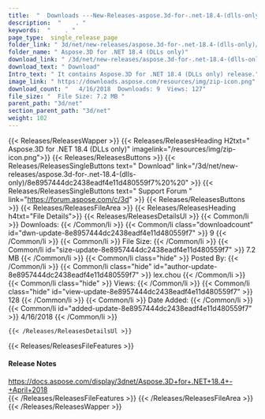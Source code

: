 ```yaml
---
title:  "  Downloads ---New-Releases-aspose.3d-for-.net-18.4-(dlls-only) . " 
description:  "    . " 
keywords:  "    . " 
page_type:  single_release_page
folder_link: " 3d/net/new-releases/aspose.3d-for-.net-18.4-(dlls-only)/"
folder_name: " Aspose.3D for .NET 18.4 (DLLs only)"
download_link: " /3d/net/new-releases/aspose.3d-for-.net-18.4-(dlls-only)/8e8957444dc2438eadf4e11d480559f7"
download_text: " Download"
Intro_text: " It contains Aspose.3D for .NET 18.4 (DLLs only) release."
image_link: " https://downloads.aspose.com/resources/img/zip-icon.png"
download_count: "   4/16/2018  Downloads: 9  Views: 127"
file_size: "  File Size: 7.2 MB "
parent_path: "3d/net"
section_parent_path: "3d/net"
weight: 102 
---
```


{{< Releases/ReleasesWapper >}}
  {{< Releases/ReleasesHeading H2txt=" Aspose.3D for .NET 18.4 (DLLs only)" imagelink="/resources/img/zip-icon.png">}}
  {{< Releases/ReleasesButtons >}}
    {{< Releases/ReleasesSingleButtons text=" Download" link="/3d/net/new-releases/aspose.3d-for-.net-18.4-(dlls-only)/8e8957444dc2438eadf4e11d480559f7%20%20" >}}
    {{< Releases/ReleasesSingleButtons text=" Support Forum " link="https://forum.aspose.com/c/3d" >}}
  {{< Releases/ReleasesButtons >}}
  {{< Releases/ReleasesFileArea >}}
    {{< Releases/ReleasesHeading h4txt="File Details">}}
    {{< Releases/ReleasesDetailsUl >}}
            {{< Common/li  >}} Downloads: {{< /Common/li >}} 
      {{< Common/li class="downloadcount" id="dwn-update-8e8957444dc2438eadf4e11d480559f7" >}} 9 {{< /Common/li >}} 
      {{< Common/li  >}} File Size: {{< /Common/li >}} 
      {{< Common/li id="size-update-8e8957444dc2438eadf4e11d480559f7" >}} 7.2 MB {{< /Common/li >}} 
      {{< Common/li  class="hide" >}} Posted By: {{< /Common/li >}} 
      {{< Common/li class="hide" id="author-update-8e8957444dc2438eadf4e11d480559f7" >}} lex.chou {{< /Common/li >}} 
      {{< Common/li class="hide"  >}} Views: {{< /Common/li >}} 
      {{< Common/li class="hide" id="view-update-8e8957444dc2438eadf4e11d480559f7" >}} 128 {{< /Common/li >}} 
      {{< Common/li  >}} Date Added: {{< /Common/li >}} 
      {{< Common/li id="added-update-8e8957444dc2438eadf4e11d480559f7" >}} 4/16/2018 {{< /Common/li >}} 

    {{< /Releases/ReleasesDetailsUl >}}

  {{< Releases/ReleasesFileFeatures >}}
      <h4>Release Notes</h4><div><a href="https://docs.aspose.com/display/3dnet/Aspose.3D+for+.NET+18.4+-+April+2018">https://docs.aspose.com/display/3dnet/Aspose.3D+for+.NET+18.4+-+April+2018</a></div>
  {{< /Releases/ReleasesFileFeatures >}}
 {{< /Releases/ReleasesFileArea >}}
{{< /Releases/ReleasesWapper >}}


